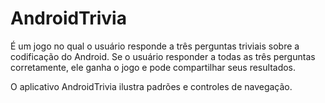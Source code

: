 # AndroidTrivia

É um jogo no qual o usuário responde a três perguntas triviais sobre a codificação do Android. 
Se o usuário responder a todas as três perguntas corretamente, ele ganha o jogo e pode compartilhar seus resultados.

O aplicativo AndroidTrivia ilustra padrões e controles de navegação. 
